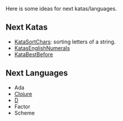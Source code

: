 Here is some ideas for next katas/languages.

Next Katas
----------

- [KataSortChars](http://codekata.pragprog.com/2007/01/kata_eleven_sor.html):
  sorting letters of a string.
- [KatasEnglishNumerals](http://rubyquiz.com/quiz25.html)
- [KataBestBefore](http://www.spotify.com/fr/jobs/tech/best-before/)


Next Languages
--------------

- Ada
- [Clojure](http://clojure.org/getting_started)
- [D](http://dlang.org/)
- Factor
- Scheme
